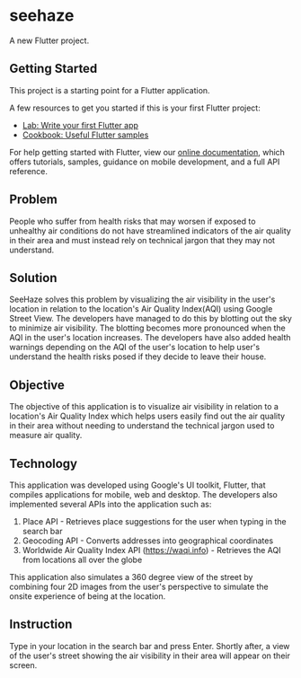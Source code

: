 # seehaze

A new Flutter project.

## Getting Started

This project is a starting point for a Flutter application.

A few resources to get you started if this is your first Flutter project:

- [Lab: Write your first Flutter app](https://flutter.dev/docs/get-started/codelab)
- [Cookbook: Useful Flutter samples](https://flutter.dev/docs/cookbook)

For help getting started with Flutter, view our
[online documentation](https://flutter.dev/docs), which offers tutorials,
samples, guidance on mobile development, and a full API reference.

## Problem

People who suffer from health risks that may worsen if exposed to unhealthy air conditions do not have streamlined indicators of the air quality in their area and must instead rely on technical jargon that they may not understand.

## Solution

SeeHaze solves this problem by visualizing the air visibility in the user's location in relation to the location's Air Quality Index(AQI) using Google Street View. The developers have managed to do this by blotting out the sky to minimize air visibility. The blotting becomes more pronounced when the AQI in the user's location increases. The developers have also added health warnings depending on the AQI of the user's location to help user's understand the health risks posed if they decide to leave their house.

## Objective

The objective of this application is to visualize air visibility in relation to a location's Air Quality Index which helps users easily find out the air quality in their area without needing to understand the technical jargon used to measure air quality.

## Technology

This application was developed using Google's UI toolkit, Flutter, that compiles applications for mobile, web and desktop. The developers also implemented several APIs into the application such as:

1) Place API - Retrieves place suggestions for the user when typing in the search bar
2) Geocoding API - Converts addresses into geographical coordinates
3) Worldwide Air Quality Index API (https://waqi.info)  - Retrieves the AQI from locations all over the globe 

This application also simulates a 360 degree view of the street by combining four 2D images from the user's perspective to simulate the onsite experience of being at the location.

## Instruction

Type in your location in the search bar and press Enter. Shortly after, a view of the user's street showing the air visibility in their area will appear on their screen.
